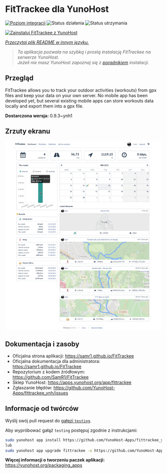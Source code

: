 <!--
To README zostało automatycznie wygenerowane przez <https://github.com/YunoHost/apps/tree/master/tools/readme_generator>
Nie powinno być ono edytowane ręcznie.
-->

# FitTrackee dla YunoHost

[![Poziom integracji](https://apps.yunohost.org/badge/integration/fittrackee)](https://ci-apps.yunohost.org/ci/apps/fittrackee/)
![Status działania](https://apps.yunohost.org/badge/state/fittrackee)
![Status utrzymania](https://apps.yunohost.org/badge/maintained/fittrackee)

[![Zainstaluj FitTrackee z YunoHost](https://install-app.yunohost.org/install-with-yunohost.svg)](https://install-app.yunohost.org/?app=fittrackee)

*[Przeczytaj plik README w innym języku.](./ALL_README.md)*

> *Ta aplikacja pozwala na szybką i prostą instalację FitTrackee na serwerze YunoHost.*  
> *Jeżeli nie masz YunoHost zapoznaj się z [poradnikiem](https://yunohost.org/install) instalacji.*

## Przegląd

FitTrackee allows you to track your outdoor activities (workouts) from gpx files and keep your data on your own server.
No mobile app has been developed yet, but several existing mobile apps can store workouts data locally and export them into a gpx file.


**Dostarczona wersja:** 0.9.3~ynh1

## Zrzuty ekranu

![Zrzut ekranu z FitTrackee](./doc/screenshots/screenshot-fittrackee.png)

## Dokumentacja i zasoby

- Oficjalna strona aplikacji: <https://samr1.github.io/FitTrackee>
- Oficjalna dokumentacja dla administratora: <https://samr1.github.io/FitTrackee>
- Repozytorium z kodem źródłowym: <https://github.com/SamR1/FitTrackee>
- Sklep YunoHost: <https://apps.yunohost.org/app/fittrackee>
- Zgłaszanie błędów: <https://github.com/YunoHost-Apps/fittrackee_ynh/issues>

## Informacje od twórców

Wyślij swój pull request do [gałęzi `testing`](https://github.com/YunoHost-Apps/fittrackee_ynh/tree/testing).

Aby wypróbować gałąź `testing` postępuj zgodnie z instrukcjami:

```bash
sudo yunohost app install https://github.com/YunoHost-Apps/fittrackee_ynh/tree/testing --debug
lub
sudo yunohost app upgrade fittrackee -u https://github.com/YunoHost-Apps/fittrackee_ynh/tree/testing --debug
```

**Więcej informacji o tworzeniu paczek aplikacji:** <https://yunohost.org/packaging_apps>
